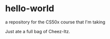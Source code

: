 # hello-world

a repository for the CS50x course that I'm taking

Just ate a full bag of Cheez-Itz. 

